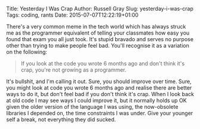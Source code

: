 Title: Yesterday I Was Crap
Author: Russell Gray
Slug: yesterday-i-was-crap
Tags: coding, rants
Date: 2015-07-07T12:22:19+01:00

There's a very common meme in the tech world which has always struck me as the programmer equivalent of telling your classmates how easy you found that exam you all just took. It's stupid bravado and serves no purpose other than trying to make people feel bad. You'll recognise it as a variation on the following:

> If you look at the code you wrote 6 months ago and don't think it's crap, you're not growing as a programmer. 

It's bullshit, and I'm calling it out. Sure, you should improve over time. Sure, you might look at code you wrote 6 months ago and realise there are better ways to do it, but don't feel bad if you don't think it's crap. When I look back at old code I may see ways I could improve it, but it normally holds up OK given the older version of the language I was using, the now-obsolete libraries I depended on, the time constraints I was under. Give your younger self a break, not everything they did sucked. 
